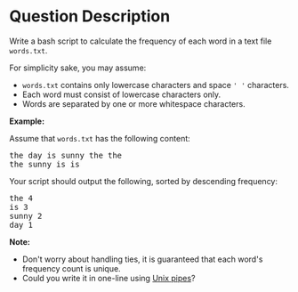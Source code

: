 # Question Description

<p>Write a bash script to calculate the frequency of each word in a text file <code>words.txt</code>.</p>

<p>For simplicity sake, you may assume:</p>

<ul>
	<li><code>words.txt</code> contains only lowercase characters and space <code>&#39; &#39;</code> characters.</li>
	<li>Each word must consist of lowercase characters only.</li>
	<li>Words are separated by one or more whitespace characters.</li>
</ul>

<p><strong>Example:</strong></p>

<p>Assume that <code>words.txt</code> has the following content:</p>

<pre>
the day is sunny the the
the sunny is is
</pre>

<p>Your script should output the following, sorted by descending frequency:</p>

<pre>
the 4
is 3
sunny 2
day 1
</pre>

<p><b>Note:</b></p>

<ul>
	<li>Don&#39;t worry about handling ties, it is guaranteed that each word&#39;s frequency count is unique.</li>
	<li>Could you write it in one-line using <a href="http://tldp.org/HOWTO/Bash-Prog-Intro-HOWTO-4.html">Unix pipes</a>?</li>
</ul>
